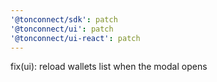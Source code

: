 ```yaml
---
'@tonconnect/sdk': patch
'@tonconnect/ui': patch
'@tonconnect/ui-react': patch
---
```


fix(ui): reload wallets list when the modal opens
